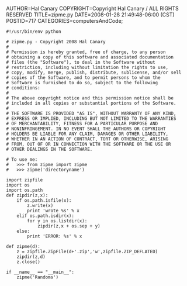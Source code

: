 AUTHOR=Hal Canary
COPYRIGHT=Copyright Hal Canary / ALL RIGHTS RESERVED
TITLE=zipme.py
DATE=2008-01-28 21:49:48-06:00 (CST)
POSTID=717
CATEGORIES=computersAndCode;

    
    #!/usr/bin/env python
    
    # zipme.py - Copyright 2008 Hal Canary
    #
    # Permission is hereby granted, free of charge, to any person
    # obtaining a copy of this software and associated documentation
    # files (the "Software"), to deal in the Software without
    # restriction, including without limitation the rights to use,
    # copy, modify, merge, publish, distribute, sublicense, and/or sell
    # copies of the Software, and to permit persons to whom the
    # Software is furnished to do so, subject to the following
    # conditions:
    #
    # The above copyright notice and this permission notice shall be
    # included in all copies or substantial portions of the Software.
    #
    # THE SOFTWARE IS PROVIDED "AS IS", WITHOUT WARRANTY OF ANY KIND,
    # EXPRESS OR IMPLIED, INCLUDING BUT NOT LIMITED TO THE WARRANTIES
    # OF MERCHANTABILITY, FITNESS FOR A PARTICULAR PURPOSE AND
    # NONINFRINGEMENT. IN NO EVENT SHALL THE AUTHORS OR COPYRIGHT
    # HOLDERS BE LIABLE FOR ANY CLAIM, DAMAGES OR OTHER LIABILITY,
    # WHETHER IN AN ACTION OF CONTRACT, TORT OR OTHERWISE, ARISING
    # FROM, OUT OF OR IN CONNECTION WITH THE SOFTWARE OR THE USE OR
    # OTHER DEALINGS IN THE SOFTWARE.
    
    # To use me:
    #   >>> from zipme import zipme
    #   >>> zipme('directoryname')
    
    import zipfile
    import os
    import os.path
    def zipdir(z,x):
        if os.path.isfile(x):
            z.write(x)
            print 'wrote %s' % x
        elif os.path.isdir(x):
            for y in os.listdir(x):
                zipdir(z,x + os.sep + y)
        else:
            print 'ERROR: %s' % x
    
    def zipme(d):
        z = zipfile.ZipFile(d+'.zip','w',zipfile.ZIP_DEFLATED)
        zipdir(z,d)
        z.close()
    
    if __name__ == "__main__":
        zipme('Randoms')
